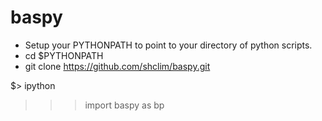 # baspy

* Setup your PYTHONPATH to point to your directory of python scripts.
* cd $PYTHONPATH
* git clone https://github.com/shclim/baspy.git

$> ipython
>>> import baspy as bp
